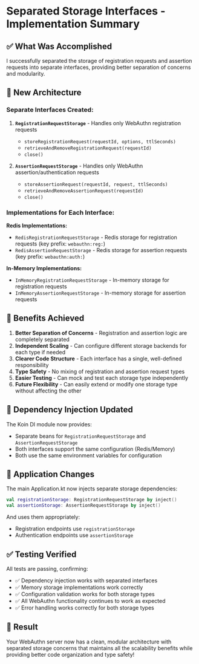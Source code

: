 # Separated Storage Interfaces - Implementation Summary

## ✅ **What Was Accomplished**

I successfully separated the storage of registration requests and assertion requests into separate interfaces, providing
better separation of concerns and modularity.

## 🔧 **New Architecture**

### **Separate Interfaces Created:**

1. **`RegistrationRequestStorage`** - Handles only WebAuthn registration requests
    - `storeRegistrationRequest(requestId, options, ttlSeconds)`
    - `retrieveAndRemoveRegistrationRequest(requestId)`
    - `close()`

2. **`AssertionRequestStorage`** - Handles only WebAuthn assertion/authentication requests
    - `storeAssertionRequest(requestId, request, ttlSeconds)`
    - `retrieveAndRemoveAssertionRequest(requestId)`
    - `close()`

### **Implementations for Each Interface:**

**Redis Implementations:**

- `RedisRegistrationRequestStorage` - Redis storage for registration requests (key prefix: `webauthn:reg:`)
- `RedisAssertionRequestStorage` - Redis storage for assertion requests (key prefix: `webauthn:auth:`)

**In-Memory Implementations:**

- `InMemoryRegistrationRequestStorage` - In-memory storage for registration requests
- `InMemoryAssertionRequestStorage` - In-memory storage for assertion requests

## 🚀 **Benefits Achieved**

1. **Better Separation of Concerns** - Registration and assertion logic are completely separated
2. **Independent Scaling** - Can configure different storage backends for each type if needed
3. **Clearer Code Structure** - Each interface has a single, well-defined responsibility
4. **Type Safety** - No mixing of registration and assertion request types
5. **Easier Testing** - Can mock and test each storage type independently
6. **Future Flexibility** - Can easily extend or modify one storage type without affecting the other

## 🔄 **Dependency Injection Updated**

The Koin DI module now provides:

- Separate beans for `RegistrationRequestStorage` and `AssertionRequestStorage`
- Both interfaces support the same configuration (Redis/Memory)
- Both use the same environment variables for configuration

## 📝 **Application Changes**

The main Application.kt now injects separate storage dependencies:

```kotlin
val registrationStorage: RegistrationRequestStorage by inject()
val assertionStorage: AssertionRequestStorage by inject()
```

And uses them appropriately:

- Registration endpoints use `registrationStorage`
- Authentication endpoints use `assertionStorage`

## ✅ **Testing Verified**

All tests are passing, confirming:

- ✅ Dependency injection works with separated interfaces
- ✅ Memory storage implementations work correctly
- ✅ Configuration validation works for both storage types
- ✅ All WebAuthn functionality continues to work as expected
- ✅ Error handling works correctly for both storage types

## 🎯 **Result**

Your WebAuthn server now has a clean, modular architecture with separated storage concerns that maintains all the
scalability benefits while providing better code organization and type safety!
